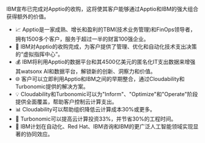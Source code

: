 IBM宣布已完成对Apptio的收购，这将使其客户能够通过Apptio和IBM的强大组合获得额外的价值。

- 📈 Apptio是一家成熟、增长和盈利的TBM(技术业务管理)和FinOps领导者，拥有1500多个客户，服务于超过一半的财富100强企业。
- 💼 IBM对Apptio的收购完成，为客户提供了管理、优化和自动化技术支出决策的“虚拟指挥中心”。
- 💰 IBM将利用Apptio的数据平台和其4500亿美元的匿名化IT支出数据来增强其watsonx AI和数据平台，解锁新的创新、洞察力和价值。
- 🌐 客户可以立即利用Apptio和IBM之间的早期整合，通过Cloudability和Turbonomic提供的解决方案。
- 💡 Cloudability和Turbonomic可以为"Inform"、"Optimize"和"Operate"阶段提供全面覆盖，帮助客户控制云计算支出。
- 📊 Cloudability可以帮助组织降低云计算成本30%或更多。
- 🔄 Turbonomic可以提高云计算投资33%，并节省30%的工程时间。
- 🚀 IBM计划在自动化、Red Hat、IBM咨询和IBM的更广泛人工智能领域实现显著的协同效应。


